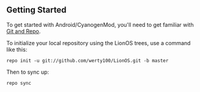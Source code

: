 

Getting Started
---------------

To get started with Android/CyanogenMod, you'll need to get
familiar with [Git and Repo](http://source.android.com/source/using-repo.html).

To initialize your local repository using the LionOS trees, use a command like this:

    repo init -u git://github.com/werty100/LionOS.git -b master

Then to sync up:

    repo sync


